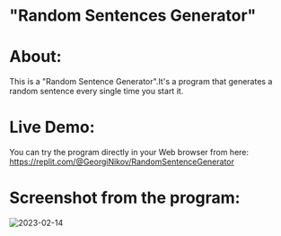 # "Random Sentences Generator"

# About:
This is a "Random Sentence Generator".It's a program that generates a random sentence every single time you start it.
# Live Demo:
You can try the program directly in your Web browser from here:
https://replit.com/@GeorgiNikov/RandomSentenceGenerator 

# Screenshot from the program:

![2023-02-14](https://user-images.githubusercontent.com/122818055/218769165-afed4d73-c051-413f-9508-cea1840d0b5c.png)

